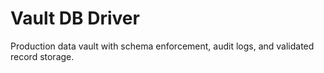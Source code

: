 # Vault DB Driver

Production data vault with schema enforcement, audit logs, and validated record storage.

